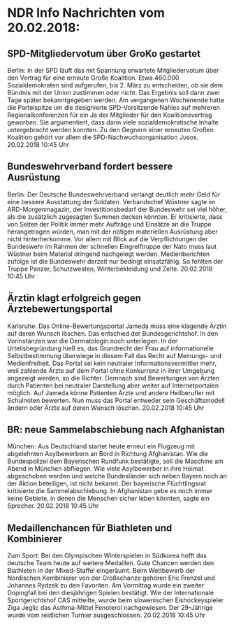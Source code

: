 # NDR Info Nachrichten vom 20.02.2018:


## SPD-Mitgliedervotum über GroKo gestartet
Berlin: In der SPD läuft das mit Spannung erwartete Mitgliedervotum über den Vertrag für eine erneute Große Koalition. Etwa 460.000 Sozialdemokraten sind aufgerufen, bis 2. März zu entscheiden, ob sie dem Bündnis mit der Union zustimmen oder nicht. Das Ergebnis soll dann zwei Tage später bekanntgegeben werden. Am vergangenen Wochenende hatte die Parteispitze um die designierte SPD-Vorsitzende Nahles auf mehreren Regionalkonferenzen für ein Ja der Mitglieder für den Koalitionsvertrag geworben. Sie argumentiert, dass darin viele sozialdemokratische Inhalte untergebracht werden konnten. Zu den Gegnern einer erneuten Großen Koalition gehört vor allem die SPD-Nachwuchsorganisation Jusos. 20.02.2018 10:45 Uhr 

## Bundeswehrverband fordert bessere Ausrüstung
Berlin: Der Deutsche Bundeswehrverband verlangt deutlich mehr Geld für eine bessere Ausstattung der Soldaten. Verbandschef Wüstner sagte im ARD-Morgenmagazin, der Investitionsbedarf der Bundeswehr sei viel höher, als die zusätzlich zugesagten Summen decken könnten. Er kritisierte, dass von Seiten der Politik immer mehr Aufträge und Einsätze an die Truppe herangetragen würden, man mit der nötigen materiellen Ausrüstung aber nicht hinterherkomme. Vor allem mit Blick auf die Verpflichtungen der Bundeswehr im Rahmen der schnellen Eingreiftruppe der Nato muss laut Wüstner beim Material dringend nachgelegt werden. Medienberichten zufolge ist die Bundeswehr derzeit nur bedingt einsatzfähig. So fehlten der Truppe Panzer, Schutzwesten, Winterbekleidung und Zelte. 20.02.2018 10:45 Uhr 

## Ärztin klagt erfolgreich gegen Ärztebewertungsportal
Karlsruhe: Das Online-Bewertungsportal Jameda muss eine klagende Ärztin auf deren Wunsch löschen. Das entschied der Bundesgerichtshof. In den Vorinstanzen war die Dermatologin noch unterlegen. In der Urteilsbegründung hieß es, das Grundrecht der Frau auf informationelle Selbstbestimmung überwiege in diesem Fall das Recht auf Meinungs- und Medienfreiheit. Das Portal sei kein neutraler Informationsvermittler mehr, weil zahlende Ärzte auf dem Portal ohne Konkurrenz in ihrer Umgebung angezeigt werden, so die Richter. Demnach sind Bewertungen von Ärzten durch Patienten bei neutraler Darstellung aber weiter auf Internetportalen möglich. Auf Jameda könne Patienten Ärzte und andere Heilberufler mit Schulnoten bewerten. Nun muss das Portal entweder sein Geschäftsmodell ändern oder Ärzte auf deren Wunsch löschen. 20.02.2018 10:45 Uhr 

## BR: neue Sammelabschiebung nach Afghanistan
München: Aus Deutschland startet heute erneut ein Flugzeug mit abgelehnten Asylbewerbern an Bord in Richtung Afghanistan. Wie die Bundespolizei dem Bayerischen Rundfunk bestätigte, soll die Maschine am Abend in München abfliegen. Wie viele Asylbewerber in ihre Heimat abgeschoben werden und welche Bundesländer sich neben Bayern noch an der Aktion beteiligen, ist nicht bekannt. Der bayerische Flüchtlingsrat kritisierte die Sammelabschiebung. In Afghanistan gebe es noch immer keine Gebiete, in denen die Menschen sicher leben könnten, sagte ein Sprecher. 20.02.2018 10:45 Uhr 

## Medaillenchancen für Biathleten und Kombinierer
Zum Sport: Bei den Olympischen Winterspielen in Südkorea hofft das deutsche Team heute auf weitere Medaillen. Gute Chancen werden den Biathleten in der Mixed-Staffel eingeräumt. Beim Wettbewerb der Nordischen Kombinierer von der Großschanze gehören Eric Frenzel und Johannes Rydzek zu den Favoriten. Am Vormittag wurde ein zweiter Dopingfall bei den diesjährigen Spielen bestätigt. Wie der Internationale Sportgerichtshof CAS mitteilte, wurde beim slowenischen Eishockeyspieler Ziga Jeglic das Asthma-Mittel Fenoterol nachgewiesen. Der 29-Jährige wurde vom restlichen Turnier ausgeschlossen. 20.02.2018 10:45 Uhr 
